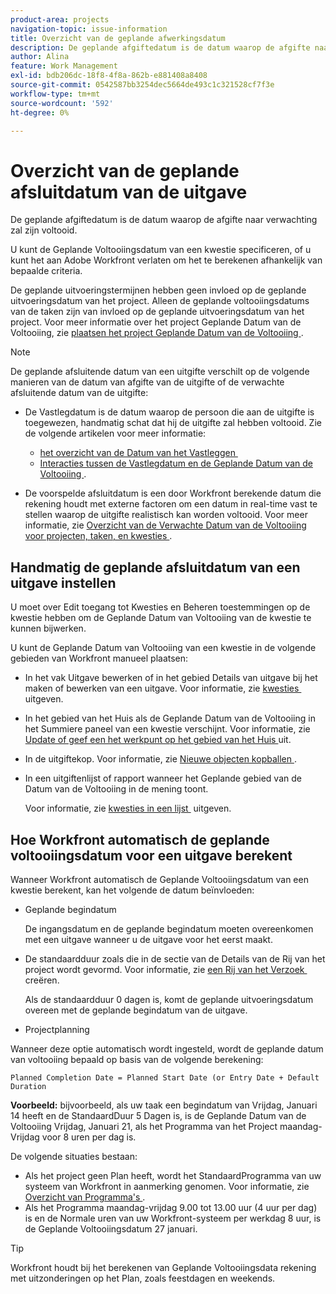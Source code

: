 ```yaml
---
product-area: projects
navigation-topic: issue-information
title: Overzicht van de geplande afwerkingsdatum
description: De geplande afgiftedatum is de datum waarop de afgifte naar verwachting zal zijn voltooid.
author: Alina
feature: Work Management
exl-id: bdb206dc-18f8-4f8a-862b-e881408a8408
source-git-commit: 0542587bb3254dec5664de493c1c321528cf7f3e
workflow-type: tm+mt
source-wordcount: '592'
ht-degree: 0%

---
```


# Overzicht van de geplande afsluitdatum van de uitgave

<!--Audited: 08/2025-->

De geplande afgiftedatum is de datum waarop de afgifte naar verwachting zal zijn voltooid.

U kunt de Geplande Voltooiingsdatum van een kwestie specificeren, of u kunt het aan Adobe Workfront verlaten om het te berekenen afhankelijk van bepaalde criteria.

De geplande uitvoeringstermijnen hebben geen invloed op de geplande uitvoeringsdatum van het project. Alleen de geplande voltooiingsdatums van de taken zijn van invloed op de geplande uitvoeringsdatum van het project. Voor meer informatie over het project Geplande Datum van de Voltooiing, zie [&#x200B; plaatsen het project Geplande Datum van de Voltooiing &#x200B;](../../../manage-work/projects/planning-a-project/project-planned-completion-date.md).

>[!NOTE]
>
>De geplande afsluitende datum van een uitgifte verschilt op de volgende manieren van de datum van afgifte van de uitgifte of de verwachte afsluitende datum van de uitgifte:
>
>* De Vastlegdatum is de datum waarop de persoon die aan de uitgifte is toegewezen, handmatig schat dat hij de uitgifte zal hebben voltooid. Zie de volgende artikelen voor meer informatie:
>
>   * [&#x200B; het overzicht van de Datum van het Vastleggen &#x200B;](../../../manage-work/projects/updating-work-in-a-project/overview-of-commit-dates.md)
>   * [&#x200B; Interacties tussen de Vastlegdatum en de Geplande Datum van de Voltooiing &#x200B;](../../../manage-work/projects/updating-work-in-a-project/interactions-between-commit-and-planned-completion-dates.md).
>
>* De voorspelde afsluitdatum is een door Workfront berekende datum die rekening houdt met externe factoren om een datum in real-time vast te stellen waarop de uitgifte realistisch kan worden voltooid. Voor meer informatie, zie [&#x200B; Overzicht van de Verwachte Datum van de Voltooiing voor projecten, taken, en kwesties &#x200B;](../../../manage-work/projects/planning-a-project/project-projected-completion-date.md).
>

## Handmatig de geplande afsluitdatum van een uitgave instellen

U moet over Edit toegang tot Kwesties en Beheren toestemmingen op de kwestie hebben om de Geplande Datum van Voltooiing van de kwestie te kunnen bijwerken.

U kunt de Geplande Datum van Voltooiing van een kwestie in de volgende gebieden van Workfront manueel plaatsen:

* In het vak Uitgave bewerken of in het gebied Details van uitgave bij het maken of bewerken van een uitgave. Voor informatie, zie [&#x200B; kwesties &#x200B;](../../../manage-work/issues/manage-issues/edit-issues.md) uitgeven.
* In het gebied van het Huis als de Geplande Datum van de Voltooiing in het Summiere paneel van een kwestie verschijnt. Voor informatie, zie [&#x200B; Update of geef een het werkpunt op het gebied van het Huis &#x200B;](../../../workfront-basics/using-home/using-the-home-area/update-and-edit-work-item-home.md) uit.
* In de uitgiftekop. Voor informatie, zie [&#x200B; Nieuwe objecten kopballen &#x200B;](../../../workfront-basics/the-new-workfront-experience/new-object-headers.md).
* In een uitgiftenlijst of rapport wanneer het Geplande gebied van de Datum van de Voltooiing in de mening toont.

  Voor informatie, zie [&#x200B; kwesties in een lijst &#x200B;](../../../manage-work/issues/manage-issues/edit-issues-in-a-list.md) uitgeven.

## Hoe Workfront automatisch de geplande voltooiingsdatum voor een uitgave berekent

Wanneer Workfront automatisch de Geplande Voltooiingsdatum van een kwestie berekent, kan het volgende de datum beïnvloeden:

* Geplande begindatum

  De ingangsdatum en de geplande begindatum moeten overeenkomen met een uitgave wanneer u de uitgave voor het eerst maakt.

* De standaardduur zoals die in de sectie van de Details van de Rij van het project wordt gevormd. Voor informatie, zie [&#x200B; een Rij van het Verzoek &#x200B;](../../../manage-work/requests/create-and-manage-request-queues/create-request-queue.md) creëren.

  Als de standaardduur 0 dagen is, komt de geplande uitvoeringsdatum overeen met de geplande begindatum van de uitgave.

* Projectplanning

Wanneer deze optie automatisch wordt ingesteld, wordt de geplande datum van voltooiing bepaald op basis van de volgende berekening:

```
Planned Completion Date = Planned Start Date (or Entry Date + Default Duration
```

**Voorbeeld:** bijvoorbeeld, als uw taak een begindatum van Vrijdag, Januari 14 heeft en de StandaardDuur 5 Dagen is, is de Geplande Datum van de Voltooiing Vrijdag, Januari 21, als het Programma van het Project maandag-Vrijdag voor 8 uren per dag is.

De volgende situaties bestaan:

* Als het project geen Plan heeft, wordt het StandaardProgramma van uw systeem van Workfront in aanmerking genomen. Voor informatie, zie [&#x200B; Overzicht van Programma&#39;s &#x200B;](../../../administration-and-setup/set-up-workfront/configure-timesheets-schedules/schedules-overview.md).
* Als het Programma maandag-vrijdag 9.00 tot 13.00 uur (4 uur per dag) is en de Normale uren van uw Workfront-systeem per werkdag 8 uur, is de Geplande Voltooiingsdatum 27 januari.

>[!TIP]
>
>Workfront houdt bij het berekenen van Geplande Voltooiingsdata rekening met uitzonderingen op het Plan, zoals feestdagen en weekends.


